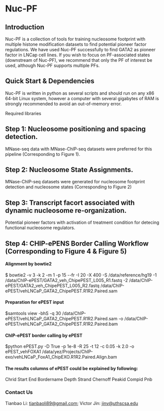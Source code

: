 # Nuc-PF
## Introduction

Nuc-PF is a collection of tools for training nucleosome footprint with multiple histone modification datasets to find potential pioneer factor regulations. We have used Nuc-PF successfully to find GATA2 as pioneer factor in LNCap cell lines. If you wish to focus on PF-associated states (downstream of Nuc-PF), we recommend that only the PF of interest be used, although Nuc-PF supports multiple PFs.

## Quick Start & Dependencies

Nuc-PF is written in python as several scripts and should run on any x86 64-bit Linux system, however a computer with several gigabytes of RAM is strongly recommended to avoid an out-of-memory error.

Required libraries


## Step 1: Nucleosome positioning and spacing detection.
MNase-seq data with MNase-ChIP-seq datasets were preferred for this pipeline (Corresponding to Figure 1).


## Step 2: Nucleosome State Assignments.
MNase-ChIP-seq datasets were generated for nucleosome footprint detection and nucleosome states (Corresponding to Figure 2)

## Step 3: Transcript facort associated with dynamic nucleosome re-organization.
Potential pioneer factors with activation of treatment condition for detecing functional nucleosome regulators.



##  Step 4: CHIP-ePENS Border Calling Workflow (Corresponding to Figure 4 & Figure 5)
#### Alignment by bowtie2
$ bowtie2 -v 3 -k 2 -m 1 -p 15 --fr -I 20 -X 400 -S /data/reference/hg19 -1 /data/ChIP-ePEST/GATA2_veh_ChipePEST_L005_R1.fastq -2 /data/ChIP-ePEST/GATA2_veh_ChipePEST_L005_R2.fastq /data/ChIP-ePEST/vehLNCaP_GATA2_ChipePEST.R1R2.Paired.sam

#### Preparation for ePEST input
$samtools view -bhS -q 30 /data/ChIP-ePEST/vehLNCaP_GATA2_ChipePEST.R1R2.Paired.sam -o /data/ChIP-ePEST/vehLNCaP_GATA2_ChipePEST.R1R2.Paired.bam 

#### ChIP-ePEST border calling by ePEST
$python ePEST.py  -D True -p 1e-8 -R 25  -t 12 -c 0.05 -k 2.0 -o ePEST_vehFOXA1 /data/yez/Projects/ChIP-exo/vehLNCaP_FoxA1_ChipEXO.R1R2.Paired.Align.bam

#### The results columns of ePEST could be explained by following:
Chrid 	Start 	End	Bordername 	Depth	Strand	Chernoff	Peakid	Compid	Pnb





### Contact Us
Tianbao Li: tianbaoli89@gmail.com; Victor Jin: jinv@uthscsa.edu
